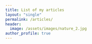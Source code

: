 ```yaml
---
title: List of my articles
layout: "single"
permalink: /articles/
header:
  image: /assets/images/nature_2.jpg
author_profile: true
---
```

